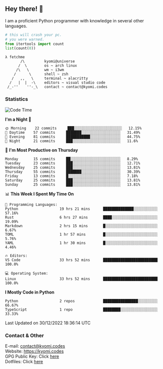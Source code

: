 ## Hey there! 👋
I am a proficient Python programmer with knowledge in several other languages.

```py
# this will crash your pc.
# you were warned.
from itertools import count
list(count(0))
```

```
λ fetchme
       /\         kyomi@universe
      /  \        os ~ arch linux
     /\   \       wm ~ i3wm
    /      \      shell ~ zsh
   /   ,,   \     terminal ~ alacritty
  /   |  |  -\    editors ~ visual studio code
 /_-''    ''-_\   contact ~ contact@kyomi.codes
```

### Statistics
<!--START_SECTION:waka-->
![Code Time](http://img.shields.io/badge/Code%20Time-85%20hrs%201%20min-blue)

**I'm a Night 🦉** 

```text
🌞 Morning    22 commits     ███░░░░░░░░░░░░░░░░░░░░░░   12.15% 
🌆 Daytime    57 commits     ███████░░░░░░░░░░░░░░░░░░   31.49% 
🌃 Evening    81 commits     ███████████░░░░░░░░░░░░░░   44.75% 
🌙 Night      21 commits     ███░░░░░░░░░░░░░░░░░░░░░░   11.6%

```
📅 **I'm Most Productive on Thursday** 

```text
Monday       15 commits     ██░░░░░░░░░░░░░░░░░░░░░░░   8.29% 
Tuesday      23 commits     ███░░░░░░░░░░░░░░░░░░░░░░   12.71% 
Wednesday    25 commits     ███░░░░░░░░░░░░░░░░░░░░░░   13.81% 
Thursday     55 commits     ███████░░░░░░░░░░░░░░░░░░   30.39% 
Friday       13 commits     █░░░░░░░░░░░░░░░░░░░░░░░░   7.18% 
Saturday     25 commits     ███░░░░░░░░░░░░░░░░░░░░░░   13.81% 
Sunday       25 commits     ███░░░░░░░░░░░░░░░░░░░░░░   13.81%

```


📊 **This Week I Spent My Time On** 

```text
💬 Programming Languages: 
Python                   19 hrs 21 mins      ██████████████░░░░░░░░░░░   57.16% 
Rust                     6 hrs 27 mins       ████░░░░░░░░░░░░░░░░░░░░░   19.09% 
Markdown                 2 hrs 15 mins       █░░░░░░░░░░░░░░░░░░░░░░░░   6.67% 
TOML                     1 hr 57 mins        █░░░░░░░░░░░░░░░░░░░░░░░░   5.76% 
YAML                     1 hr 30 mins        █░░░░░░░░░░░░░░░░░░░░░░░░   4.46%

🔥 Editors: 
VS Code                  33 hrs 52 mins      █████████████████████████   100.0%

💻 Operating System: 
Linux                    33 hrs 52 mins      █████████████████████████   100.0%

```

**I Mostly Code in Python** 

```text
Python                   2 repos             ████████████████░░░░░░░░░   66.67% 
TypeScript               1 repo              ████████░░░░░░░░░░░░░░░░░   33.33%

```



 Last Updated on 30/12/2022 18:36:14 UTC
<!--END_SECTION:waka-->

### Contact & Other
E-mail: contact@kyomi.codes<br>
Website: https://kyomi.codes<br>
GPG Public Key: Click [here](https://github.com/bitterteriyaki.gpg)<br>
Dotfiles: Click [here](https://github.com/bitterteriyaki/dotfiles)
